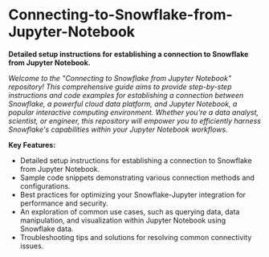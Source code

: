 # Connecting-to-Snowflake-from-Jupyter-Notebook
**Detailed setup instructions for establishing a connection to Snowflake from Jupyter Notebook.**

_Welcome to the "Connecting to Snowflake from Jupyter Notebook" repository! This comprehensive guide aims to provide step-by-step instructions and code examples for establishing a connection between Snowflake, a powerful cloud data platform, and Jupyter Notebook, a popular interactive computing environment. Whether you're a data analyst, scientist, or engineer, this repository will empower you to efficiently harness Snowflake's capabilities within your Jupyter Notebook workflows._

**Key Features:**

-  Detailed setup instructions for establishing a connection to Snowflake from Jupyter Notebook.
-  Sample code snippets demonstrating various connection methods and configurations.
-  Best practices for optimizing your Snowflake-Jupyter integration for performance and security.
-  An exploration of common use cases, such as querying data, data manipulation, and visualization within Jupyter     Notebook using Snowflake data.
-  Troubleshooting tips and solutions for resolving common connectivity issues.
